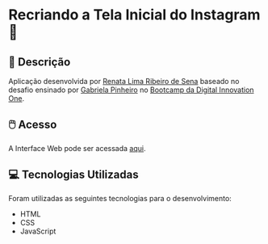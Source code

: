 # Recriando a Tela Inicial do Instagram 📸 
## 📃 Descrição


Aplicação desenvolvida por [Renata Lima Ribeiro de Sena](https://github.com/renadeveloper) baseado no desafio ensinado por [Gabriela Pinheiro](https://github.com/SpruceGabriela/instagram-dio) no [Bootcamp da Digital Innovation One](https://web.digitalinnovation.one/).


## 🖱️ Acesso


A Interface Web pode ser acessada [aqui](https://renadeveloper.github.io/instagram/).


## 💻 Tecnologias Utilizadas


Foram utilizadas as seguintes tecnologias para o desenvolvimento:

- HTML
- CSS
- JavaScript


